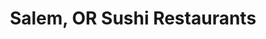 ---
layout: city
title: Salem, OR Sushi Restaurants
permalink: /oregon/salem/
stateAbbr: OR
stateName: Oregon
cityName: Salem
---